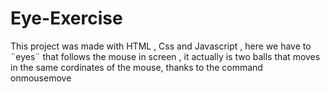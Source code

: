 # Eye-Exercise
This project was made with HTML , Css and Javascript , here we have to ¨eyes¨ that follows the mouse in screen , it actually is two balls that moves in the same cordinates of the mouse, thanks to the command onmousemove
